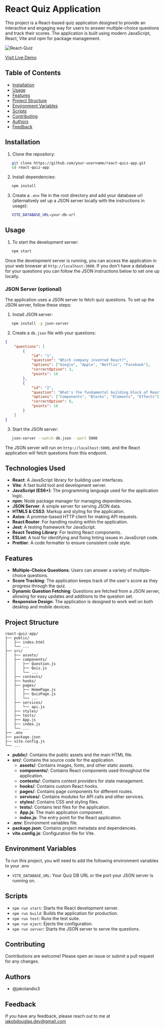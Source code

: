 # React Quiz Application

This project is a React-based quiz application designed to provide an interactive and engaging way for users to answer multiple-choice questions and track their scores. The application is built using modern JavaScript, React, Vite and npm for package management.

![React-Quiz](/public/track-questions-and-points.png)

[Visit Live Demo](https://react-quiz-2023-seven.vercel.app/)

## Table of Contents

- [Installation](#installation)
- [Usage](#usage)
- [Features](#features)
- [Project Structure](#project-structure)
- [Environment Variables](#environment-variables)
- [Scripts](#scripts)
- [Contributing](#contributing)
- [Authors](#authors)
- [Feedback](#feedback)

## Installation

1. Clone the repository:

```bash
   git clone https://github.com/your-username/react-quiz-app.git
   cd react-quiz-app
```

2. Install dependencies:

```bash
   npm install
```

3. Create a `.env` file in the root directory and add your database url (alternatively set up a JSON server locally with the instructions in usage):

```bash
   VITE_DATABASE_URL=your-db-url
```

## Usage

1. To start the development server:

```bash
   npm start
```

Once the development server is running, you can access the application in your web browser at `http://localhost:3000`.
If you don't have a database for your questions you can follow the JSON instructions below to set one up locally.

### JSON Server (optional)

The application uses a JSON server to fetch quiz questions. To set up the JSON server, follow these steps:

1. Install JSON server:

```bash
   npm install -g json-server
```

2. Create a `db.json` file with your questions:

```json
{
	"questions": [
		{
			"id": "1",
			"question": "Which company invented React?",
			"options": ["Google", "Apple", "Netflix", "Facebook"],
			"correctOption": 3,
			"points": 10
		},
		{
			"id": "2",
			"question": "What's the fundamental building block of React apps?",
			"options": ["Components", "Blocks", "Elements", "Effects"],
			"correctOption": 0,
			"points": 10
		}
	]
}
```

3. Start the JSON server:

```bash
   json-server --watch db.json --port 5000
```

The JSON server will run on `http://localhost:5000`, and the React application will fetch questions from this endpoint.

## Technologies Used

- **React**: A JavaScript library for building user interfaces.
- **Vite**: A fast build tool and development server.
- **JavaScript (ES6+)**: The programming language used for the application logic.
- **npm**: Node package manager for managing dependencies.
- **JSON Server**: A simple server for serving JSON data.
- **HTML5 & CSS3**: Markup and styling for the application.
- **Axios**: A promise-based HTTP client for making API requests.
- **React Router**: For handling routing within the application.
- **Jest**: A testing framework for JavaScript.
- **React Testing Library**: For testing React components.
- **ESLint**: A tool for identifying and fixing linting issues in JavaScript code.
- **Prettier**: A code formatter to ensure consistent code style.

## Features

- **Multiple-Choice Questions**: Users can answer a variety of multiple-choice questions.
- **Score Tracking**: The application keeps track of the user's score as they progress through the quiz.
- **Dynamic Question Fetching**: Questions are fetched from a JSON server, allowing for easy updates and additions to the question set.
- **Responsive Design**: The application is designed to work well on both desktop and mobile devices.

## Project Structure

```plainText
react-quiz-app/
├── public/
│   ├── index.html
│   └── ...
├── src/
│   ├── assets/
│   ├── components/
│   │   ├── Question.js
│   │   ├── Quiz.js
│   │   └── ...
│   ├── contexts/
│   ├── hooks/
│   ├── pages/
│   │   ├── HomePage.js
│   │   ├── QuizPage.js
│   │   └── ...
│   ├── services/
│   │   └── api.js
│   ├── styles/
│   ├── tests/
│   ├── App.js
│   ├── index.js
│   └── ...
├── .env
├── package.json
├── vite.config.js
└── ...
```

- **public/**: Contains the public assets and the main HTML file.
- **src/**: Contains the source code for the application.
  - **assets/**: Contains images, fonts, and other static assets.
  - **components/**: Contains React components used throughout the application.
  - **contexts/**: Contains context providers for state management.
  - **hooks/**: Contains custom React hooks.
  - **pages/**: Contains page components for different routes.
  - **services/**: Contains modules for API calls and other services.
  - **styles/**: Contains CSS and styling files.
  - **tests/**: Contains test files for the application.
  - **App.js**: The main application component.
  - **index.js**: The entry point for the React application.
- **.env**: Environment variables file.
- **package.json**: Contains project metadata and dependencies.
- **vite.config.js**: Configuration file for Vite.

## Environment Variables

To run this project, you will need to add the following environment variables to your .env

- `VITE_DATABASE_URL`: Your Quiz DB URL or the port your JSON server is running on.

## Scripts

- `npm run start`: Starts the React development server.
- `npm run build`: Builds the application for production.
- `npm run test`: Runs the test suite.
- `npm run eject`: Ejects the configuration.
- `npm run server`: Starts the JSON server to serve the questions.

## Contributing

Contributions are welcome! Please open an issue or submit a pull request for any changes.

## Authors

- @jakolandio3

## Feedback

If you have any feedback, please reach out to me at [jakobdouglas.dev@gmail.com](mailto:jakobdouglas.dev@gmail.com)
